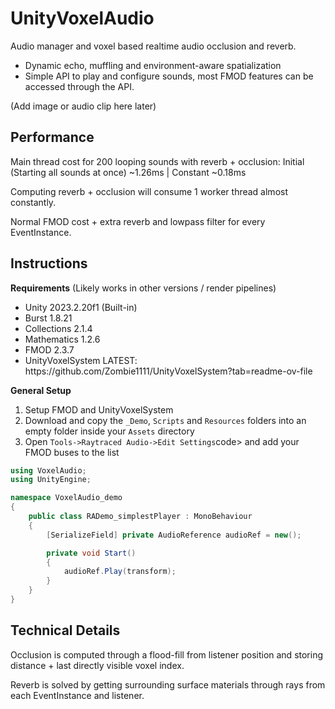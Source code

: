 # UnityVoxelAudio
Audio manager and voxel based realtime audio occlusion and reverb.
- Dynamic echo, muffling and environment-aware spatialization
- Simple API to play and configure sounds, most FMOD features can be accessed through the API.

(Add image or audio clip here later)

## Performance

Main thread cost for 200 looping sounds with reverb + occlusion:  Initial (Starting all sounds at once) ~1.26ms | Constant ~0.18ms

Computing reverb + occlusion will consume 1 worker thread almost constantly.

Normal FMOD cost + extra reverb and lowpass filter for every EventInstance.

## Instructions

**Requirements** (Likely works in other versions / render pipelines)
<ul>
<li>Unity 2023.2.20f1 (Built-in)</li>
<li>Burst 1.8.21</li>
<li>Collections 2.1.4</li>
<li>Mathematics 1.2.6</li>
<li>FMOD 2.3.7</li>
<li>UnityVoxelSystem LATEST: https://github.com/Zombie1111/UnityVoxelSystem?tab=readme-ov-file</li>
</ul>

**General Setup**

<ol>
  <li>Setup FMOD and UnityVoxelSystem</li>
  <li>Download and copy the <code>_Demo</code>, <code>Scripts</code> and <code>Resources</code> folders into an empty folder inside your <code>Assets</code> directory</li>
  <li>Open <code>Tools->Raytraced Audio->Edit Settings</code>code> and add your FMOD buses to the list</li>
</ol>

```c#
using VoxelAudio;
using UnityEngine;

namespace VoxelAudio_demo
{
    public class RADemo_simplestPlayer : MonoBehaviour
    {
        [SerializeField] private AudioReference audioRef = new();

        private void Start()
        {
            audioRef.Play(transform);
        }
    }
}
```

## Technical Details

Occlusion is computed through a flood-fill from listener position and storing distance + last directly visible voxel index.

Reverb is solved by getting surrounding surface materials through rays from each EventInstance and listener.
